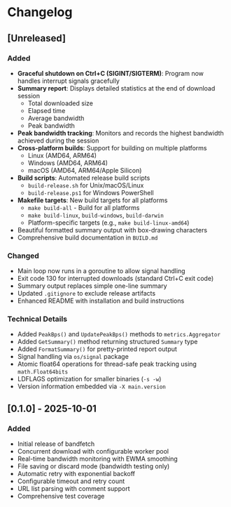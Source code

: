 # Changelog

## [Unreleased]

### Added
- **Graceful shutdown on Ctrl+C (SIGINT/SIGTERM)**: Program now handles interrupt signals gracefully
- **Summary report**: Displays detailed statistics at the end of download session
  - Total downloaded size
  - Elapsed time
  - Average bandwidth
  - Peak bandwidth
- **Peak bandwidth tracking**: Monitors and records the highest bandwidth achieved during the session
- **Cross-platform builds**: Support for building on multiple platforms
  - Linux (AMD64, ARM64)
  - Windows (AMD64, ARM64)
  - macOS (AMD64, ARM64/Apple Silicon)
- **Build scripts**: Automated release build scripts
  - `build-release.sh` for Unix/macOS/Linux
  - `build-release.ps1` for Windows PowerShell
- **Makefile targets**: New build targets for all platforms
  - `make build-all` - Build for all platforms
  - `make build-linux`, `build-windows`, `build-darwin`
  - Platform-specific targets (e.g., `make build-linux-amd64`)
- Beautiful formatted summary output with box-drawing characters
- Comprehensive build documentation in `BUILD.md`

### Changed
- Main loop now runs in a goroutine to allow signal handling
- Exit code 130 for interrupted downloads (standard Ctrl+C exit code)
- Summary output replaces simple one-line summary
- Updated `.gitignore` to exclude release artifacts
- Enhanced README with installation and build instructions

### Technical Details
- Added `PeakBps()` and `UpdatePeakBps()` methods to `metrics.Aggregator`
- Added `GetSummary()` method returning structured `Summary` type
- Added `FormatSummary()` for pretty-printed report output
- Signal handling via `os/signal` package
- Atomic float64 operations for thread-safe peak tracking using `math.Float64bits`
- LDFLAGS optimization for smaller binaries (`-s -w`)
- Version information embedded via `-X main.version`

## [0.1.0] - 2025-10-01

### Added
- Initial release of bandfetch
- Concurrent download with configurable worker pool
- Real-time bandwidth monitoring with EWMA smoothing
- File saving or discard mode (bandwidth testing only)
- Automatic retry with exponential backoff
- Configurable timeout and retry count
- URL list parsing with comment support
- Comprehensive test coverage
